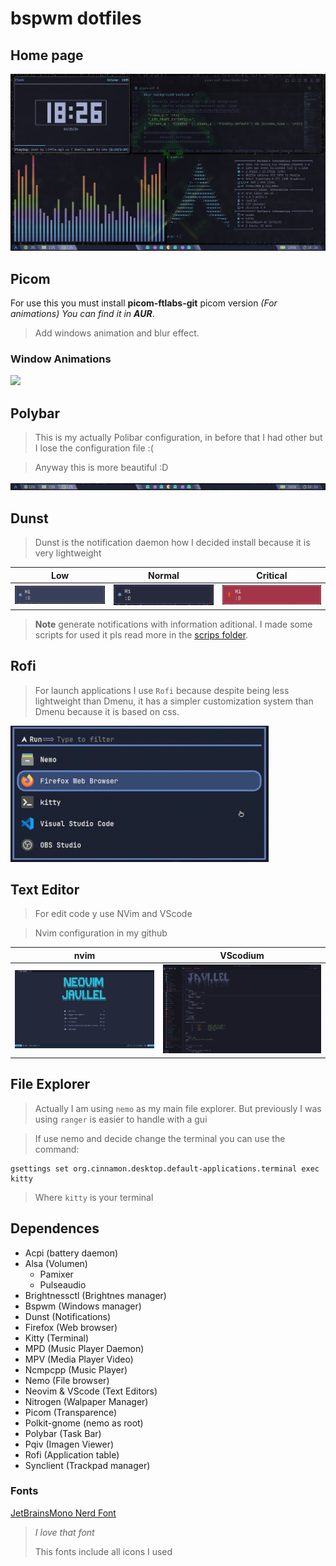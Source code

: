 # bspwm dotfiles

## Home page

![](https://github.com/javiLeL/arch-dotfiles/blob/main/Pictures/Captures/Capture_25-04-2024_18:26:02.png?raw=true)

## Picom

For use this you must install **picom-ftlabs-git** picom version _(For animations)_ *You can find it in **AUR***.

> Add windows animation and blur effect.

### Window Animations

![](https://github.com/javiLeL/arch-dotfiles/blob/main/Videos/2024-04-25-18-30-17-_online-video-cutter.com_.gif?raw=true)

## Polybar

> This is my actually Polibar configuration, in before that I had other but I lose the configuration file :(

> Anyway this is more beautiful :D

![](https://github.com/javiLeL/arch-dotfiles/blob/main/Pictures/Captures/Capture_25-04-2024_18:26:28.png?raw=true)

## Dunst

> Dunst is the notification daemon how I decided install because it is very lightweight

| Low                                                                                                                | Normal                                                                                                             | Critical                                                                                                           |
| ------------------------------------------------------------------------------------------------------------------ | ------------------------------------------------------------------------------------------------------------------ | ------------------------------------------------------------------------------------------------------------------ |
| ![](https://github.com/javiLeL/arch-dotfiles/blob/main/Pictures/Captures/Capture_25-04-2024_19:03:22.png?raw=true) | ![](https://github.com/javiLeL/arch-dotfiles/blob/main/Pictures/Captures/Capture_25-04-2024_19:03:36.png?raw=true) | ![](https://github.com/javiLeL/arch-dotfiles/blob/main/Pictures/Captures/Capture_25-04-2024_19:03:03.png?raw=true) |

> **Note** generate notifications with information aditional. I made some scripts for used it pls read more in the [scrips folder](https://github.com/javiLeL/arch-dotfiles/tree/main/.scripts).

## Rofi

> For launch applications I use `Rofi` because despite being less lightweight than Dmenu, it has a simpler customization system than Dmenu because it is based on css.

![](https://github.com/javiLeL/arch-dotfiles/blob/main/Pictures/Captures/Capture_25-04-2024_18:37:23.png?raw=true)

## Text Editor

> For edit code y use NVim and VScode

> Nvim configuration in my github

| nvim                                                                                                               | VScodium                                                                                                           |
| ------------------------------------------------------------------------------------------------------------------ | ------------------------------------------------------------------------------------------------------------------ |
| ![](https://github.com/javiLeL/arch-dotfiles/blob/main/Pictures/Captures/Capture_18-05-2024_17:12:51.png?raw=true) | ![](https://github.com/javiLeL/arch-dotfiles/blob/main/Pictures/Captures/Capture_18-05-2024_17:14:52.png?raw=true) |

## File Explorer

> Actually I am using `nemo` as my main file explorer. But previously I was using `ranger` is easier to handle with a gui

> If use nemo and decide change the terminal you can use the command:

```shell
gsettings set org.cinnamon.desktop.default-applications.terminal exec kitty
```

> Where `kitty` is your terminal

## Dependences

- Acpi (battery daemon)
- Alsa (Volumen)
  - Pamixer
  - Pulseaudio
- Brightnessctl (Brightnes manager)
- Bspwm (Windows manager)
- Dunst (Notifications)
- Firefox (Web browser)
- Kitty (Terminal)
- MPD (Music Player Daemon)
- MPV (Media Player Video)
- Ncmpcpp (Music Player)
- Nemo (File browser)
- Neovim & VScode (Text Editors)
- Nitrogen (Walpaper Manager)
- Picom (Transparence)
- Polkit-gnome (nemo as root)
- Polybar (Task Bar)
- Pqiv (Imagen Viewer)
- Rofi (Application table)
- Synclient (Trackpad manager)

### Fonts

[JetBrainsMono Nerd Font](https://www.nerdfonts.com/font-downloads)

> _I love that font_
>
> This fonts include all icons I used

